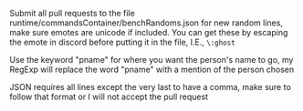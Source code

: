 Submit all pull requests to the file runtime/commandsContainer/benchRandoms.json for new random lines, make sure emotes are unicode if included. You can get these by escaping the emote in discord before putting it in the file, I.E., `\:ghost`

Use the keyword "pname" for where you want the person's name to go, my RegExp will replace the word "pname" with a mention of the person chosen

JSON requires all lines except the very last to have a comma, make sure to follow that format or I will not accept the pull request